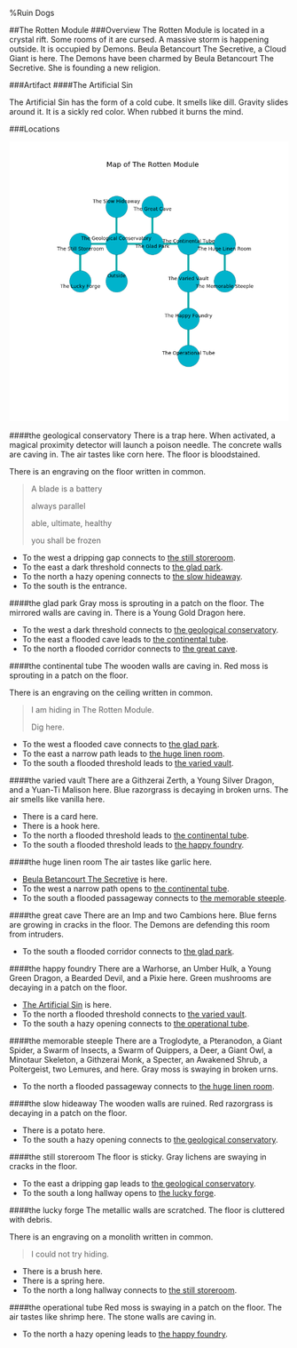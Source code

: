%Ruin Dogs

##The Rotten Module
###Overview
The Rotten Module is located in a crystal rift. Some rooms of it are cursed. A massive storm is happening outside. It is occupied by Demons. <a name="Beula-Betancourt-The-Secretive"></a>Beula Betancourt The Secretive, a Cloud Giant is here. The Demons have been charmed by Beula Betancourt The Secretive. She  is founding a new religion. 



###Artifact
####<a name="The-Artificial-Sin"></a>The Artificial Sin


The Artificial Sin has the form of a cold cube. It smells like dill. Gravity slides around it. It is a sickly red color. When rubbed it burns the mind. 





###Locations


![](../v2/images/The-Rotten-Module.png)

####<a name="the-geological-conservatory"></a>the geological conservatory
There is a trap here. When activated, a magical proximity detector will launch a poison needle. The concrete walls are caving in. The air tastes like corn here. The floor is bloodstained. 

There is an engraving on the floor written in common. 

> A blade is a battery
>
> always parallel
>
> able, ultimate, healthy
>
> you shall be frozen
>


* To the west a dripping gap connects to [the still storeroom](#the-still-storeroom).
* To the east a dark threshold connects to [the glad park](#the-glad-park).
* To the north a hazy opening connects to [the slow hideaway](#the-slow-hideaway).
* To the south is the entrance.


####<a name="the-glad-park"></a>the glad park
Gray moss is sprouting in a patch on the floor. The mirrored walls are caving in. There is a Young Gold Dragon here. 



* To the west a dark threshold connects to [the geological conservatory](#the-geological-conservatory).
* To the east a flooded cave leads to [the continental tube](#the-continental-tube).
* To the north a flooded corridor connects to [the great cave](#the-great-cave).


####<a name="the-continental-tube"></a>the continental tube
The wooden walls are caving in. Red moss is sprouting in a patch on the floor. 

There is an engraving on the ceiling written in common. 

> I am hiding in The Rotten Module.
>
> Dig here.
>


* To the west a flooded cave connects to [the glad park](#the-glad-park).
* To the east a narrow path leads to [the huge linen room](#the-huge-linen-room).
* To the south a flooded threshold leads to [the varied vault](#the-varied-vault).


####<a name="the-varied-vault"></a>the varied vault
There are a Githzerai Zerth, a Young Silver Dragon, and a Yuan-Ti Malison here. Blue razorgrass is decaying in broken urns. The air smells like vanilla here. 



* There is a card here.
* There is a hook here.
* To the north a flooded threshold leads to [the continental tube](#the-continental-tube).
* To the south a flooded threshold leads to [the happy foundry](#the-happy-foundry).


####<a name="the-huge-linen-room"></a>the huge linen room
The air tastes like garlic here. 



* [Beula Betancourt The Secretive](#Beula-Betancourt-The-Secretive) is here.
* To the west a narrow path opens to [the continental tube](#the-continental-tube).
* To the south a flooded passageway connects to [the memorable steeple](#the-memorable-steeple).


####<a name="the-great-cave"></a>the great cave
There are an Imp and two Cambions here. Blue ferns are growing in cracks in the floor. The Demons are defending this room from intruders. 



* To the south a flooded corridor connects to [the glad park](#the-glad-park).


####<a name="the-happy-foundry"></a>the happy foundry
There are a Warhorse, an Umber Hulk, a Young Green Dragon, a Bearded Devil, and a Pixie here. Green mushrooms are decaying in a patch on the floor. 



* [The Artificial Sin](#The-Artificial-Sin) is here.
* To the north a flooded threshold connects to [the varied vault](#the-varied-vault).
* To the south a hazy opening connects to [the operational tube](#the-operational-tube).


####<a name="the-memorable-steeple"></a>the memorable steeple
There are a Troglodyte, a Pteranodon, a Giant Spider, a Swarm of Insects, a Swarm of Quippers, a Deer, a Giant Owl, a Minotaur Skeleton, a Githzerai Monk, a Specter, an Awakened Shrub, a Poltergeist, two Lemures, and  here. Gray moss is swaying in broken urns. 



* To the north a flooded passageway connects to [the huge linen room](#the-huge-linen-room).


####<a name="the-slow-hideaway"></a>the slow hideaway
The wooden walls are ruined. Red razorgrass is decaying in a patch on the floor. 



* There is a potato here.
* To the south a hazy opening connects to [the geological conservatory](#the-geological-conservatory).


####<a name="the-still-storeroom"></a>the still storeroom
The floor is sticky. Gray lichens are swaying in cracks in the floor. 



* To the east a dripping gap leads to [the geological conservatory](#the-geological-conservatory).
* To the south a long hallway opens to [the lucky forge](#the-lucky-forge).


####<a name="the-lucky-forge"></a>the lucky forge
The metallic walls are scratched. The floor is cluttered with debris. 

There is an engraving on a monolith written in common. 

> I could not try hiding.
>


* There is a brush here.
* There is a spring here.
* To the north a long hallway connects to [the still storeroom](#the-still-storeroom).


####<a name="the-operational-tube"></a>the operational tube
Red moss is swaying in a patch on the floor. The air tastes like shrimp here. The stone walls are caving in. 



* To the north a hazy opening leads to [the happy foundry](#the-happy-foundry).



